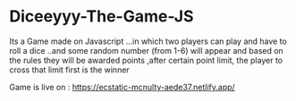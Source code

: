 # Diceeyyy-The-Game-JS
Its a Game made on Javascript ...in which two players can play and have to roll a dice ..and some random number (from 1-6) will appear and based on the rules they will be awarded points ,after certain point limit, the player to cross that limit first is the winner

Game is live on : https://ecstatic-mcnulty-aede37.netlify.app/

